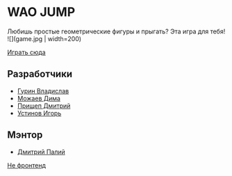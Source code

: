 # WAO JUMP
Любишь простые геометрические фигуры и прыгать? Эта игра для тебя!
![](game.jpg | width=200)

[Играть сюда](https://wao2019.herokuapp.com/)

## Разработчики
* [Гурин Владислав](https://github.com/Vlad104)
* [Можаев Дима](https://github.com/Howle-Great)
* [Прищеп Дмитрий](https://github.com/DmitriyPrischep)
* [Устинов Игорь](https://github.com/Flyewzz)

## Мэнтор
* [Дмитрий Палий](https://github.com/stanf0rd)

[Не фронтенд](https://github.com/go-park-mail-ru/2019_1_WAO)